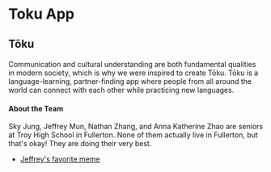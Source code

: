 # Toku App



## Tōku

#### 
Communication and cultural understanding are both fundamental qualities in modern society, which is why we were inspired to create Tōku. Tōku is a language-learning, partner-finding app where people from all around the world can connect with each other while practicing new languages. 

#### About the Team
Sky Jung, Jeffrey Mun, Nathan Zhang, and Anna Katherine Zhao are seniors at Troy High School in Fullerton. None of them actually live in Fullerton, but that's okay! They are doing their very best.
- [Jeffrey's favorite meme](https://www.youtube.com/watch?v=k8v5hdRSXmY)